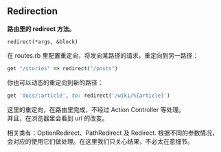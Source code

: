 ## Redirection

**路由里的 redirect 方法。**

`redirect(*args, &block)`

在 routes.rb 里配置重定向，将发向某路径的请求，重定向到另一路径：

```ruby
get "/stories" => redirect("/posts")
```

你也可以动态的重定向到新的路径：

```ruby
get 'docs/:article', to: redirect('/wiki/%{article}')
```

这里的重定向，在路由里完成，不经过 Action Controller 等处理。
<br>
并且，在浏览器里会看到 url 的改变。

相关类有：OptionRedirect、PathRedirect 及 Redirect. 根据不同的参数情况，会对应的使用它们做处理。在这里我们只关心结果，不必太在意细节。
